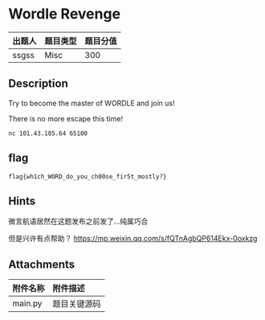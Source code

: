# Wordle Revenge

| 出题人 | 题目类型 | 题目分值 |
| :--- | :--- | :--- |
| ssgss | Misc | 300 |

## Description

Try to become the master of WORDLE and join us!

There is no more escape this time!

`nc 101.43.185.64 65100`

## flag

```
flag{wh1ch_WORD_do_you_ch00se_fir5t_mostly?}
```

## Hints

微言航语居然在这题发布之前发了...纯属巧合

但是兴许有点帮助？ https://mp.weixin.qq.com/s/fQTnAgbQP614Ekx-0oxkzg

## Attachments

| 附件名称 | 附件描述 |
| :--- | :--- |
| main.py | 题目关键源码 |
